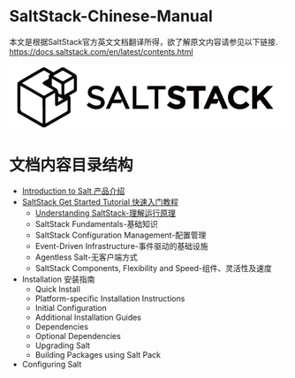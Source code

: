 # SaltStack-Chinese-Manual
本文是根据SaltStack官方英文文档翻译所得，欲了解原文内容请参见以下链接.
https://docs.saltstack.com/en/latest/contents.html

![SaltStack Logo](./images/saltstack-logo.png)

# 文档内容目录结构
+ [Introduction to Salt 产品介绍](https://github.com/watermelonbig/SaltStack-Chinese-ManualBook/blob/master/01.Introduction-to-Salt-SaltStack-简介.md)
+ [SaltStack Get Started Tutorial 快速入门教程](https://github.com/watermelonbig/SaltStack-Chinese-ManualBook/blob/master/02-0.SaltStack-Get-Started-快速入门教程.md)
    - [Understanding SaltStack-理解运行原理](https://github.com/watermelonbig/SaltStack-Chinese-ManualBook/blob/master/02-1.Understanding-SaltStack-理解运行原理.md)
    - SaltStack Fundamentals-基础知识
    - SaltStack Configuration Management-配置管理
    - Event-Driven Infrastructure-事件驱动的基础设施
    - Agentless Salt-无客户端方式
    - SaltStack Components, Flexibility and Speed-组件、灵活性及速度
+ Installation 安装指南
    - Quick Install
    - Platform-specific Installation Instructions
    - Initial Configuration
    - Additional Installation Guides
    - Dependencies
    - Optional Dependencies
    - Upgrading Salt
    - Building Packages using Salt Pack
+ Configuring Salt
